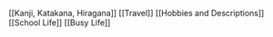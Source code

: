 [[Kanji, Katakana, Hiragana]]
[[Travel]]
[[Hobbies and Descriptions]]
[[School Life]]
[[Busy Life]]
